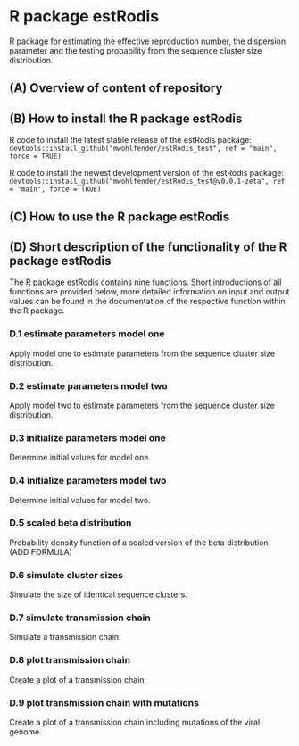 # R package estRodis
R package for estimating the effective reproduction number, the dispersion parameter and the testing probability from the sequence cluster size distribution.

## (A) Overview of content of repository


## (B) How to install the R package estRodis

R code to install the latest stable release of the estRodis package: \
`devtools::install_github("mwohlfender/estRodis_test", ref = "main", force = TRUE)`

R code to install the newest development version of the estRodis package: \
`devtools::install_github("mwohlfender/estRodis_test@v0.0.1-zeta", ref = "main", force = TRUE)`

## (C) How to use the R package estRodis


## (D) Short description of the functionality of the R package estRodis

The R package estRodis contains nine functions. Short introductions of all functions are provided below, more detailed information on input and output values can be found in the documentation of the respective function within the R package.

### D.1 estimate parameters model one
Apply model one to estimate parameters from the sequence cluster size distribution.

### D.2 estimate parameters model two
Apply model two to estimate parameters from the sequence cluster size distribution.

### D.3 initialize parameters model one
Determine initial values for model one.

### D.4 initialize parameters model two
Determine initial values for model two.

### D.5 scaled beta distribution
Probability density function of a scaled version of the beta distribution. (ADD FORMULA)

### D.6 simulate cluster sizes
Simulate the size of identical sequence clusters.

### D.7 simulate transmission chain
Simulate a transmission chain.

### D.8 plot transmission chain
Create a plot of a transmission chain.

### D.9 plot transmission chain with mutations
Create a plot of a transmission chain including mutations of the viral genome.




